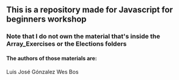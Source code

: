 ## This is a repository made for Javascript for beginners workshop

### Note that I do not own the material that's inside the Array_Exercises or the Elections folders

#### The authors of those materials are:

Luis José Gónzalez
Wes Bos